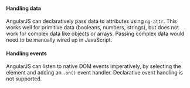 <h4 id="angular-handling-data">Handling data</h4>

AngularJS can declaratively pass data to attributes using <code>ng-attr</code>.
This works well for primitive data (booleans, numbers, strings), but does not
work for complex data like objects or arrays. Passing complex data would need
to be manually wired up in JavaScript.

<h4 id="angular-handling-events">Handling events</h4>

AngularJS can listen to native DOM events imperatively, by selecting the element
and adding an `.on()` event handler. Declarative event handling is not
supported.
